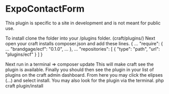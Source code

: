 # ExpoContactForm
This plugin is specific to a site in development and is not meant for public use.

To install clone the folder into your /plugins folder. (craft/plugins/)
Next open your craft installs composer.json and add these lines. 
{
  ...
  "require": {
    ...
    "brandgage/ecf": "0.1.0",
    ...
  },
  ...
  "repositories": [
    {
      "type": "path",
      "url": "plugins/ecf"
    }
  ]
}

Next run in a terminal => composer update 
This will make craft see the plugin is available. 
Finally you should then see the plugin in your list of plugins on the craft admin dashboard. From here you may click the elipses (...) and select install. You may also look for the plugin via the terminal. 
php craft plugin/install
